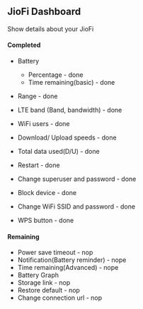 ## JioFi Dashboard

Show details about your JioFi

#### Completed

* Battery
    * Percentage - done
    * Time remaining(basic) - done
* Range - done
* LTE band (Band, bandwidth) - done
* WiFi users - done

* Download/ Upload speeds - done
* Total data used(D/U) - done

* Restart - done
* Change superuser and password - done
* Block device - done
* Change WiFi SSID and password - done
* WPS button - done

#### Remaining

* Power save timeout - nop
* Notification(Battery reminder) - nope
* Time remaining(Advanced) - nope
* Battery Graph
* Storage link - nop
* Restore default - nop
* Change connection url - nop

